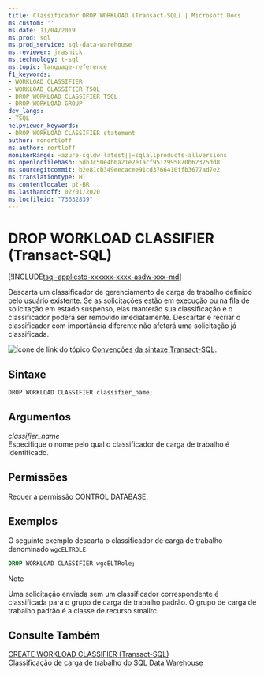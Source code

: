 ```yaml
---
title: Classificador DROP WORKLOAD (Transact-SQL) | Microsoft Docs
ms.custom: ''
ms.date: 11/04/2019
ms.prod: sql
ms.prod_service: sql-data-warehouse
ms.reviewer: jrasnick
ms.technology: t-sql
ms.topic: language-reference
f1_keywords:
- WORKLOAD CLASSIFIER
- WORKLOAD_CLASSIFIER_TSQL
- DROP_WORKLOAD_CLASSIFIER_TSQL
- DROP WORKLOAD GROUP
dev_langs:
- TSQL
helpviewer_keywords:
- DROP WORKLOAD CLASSIFIER statement
author: ronortloff
ms.author: rortloff
monikerRange: =azure-sqldw-latest||=sqlallproducts-allversions
ms.openlocfilehash: 5db3c50e4b0a21e2e1acf9512995870b62375dd8
ms.sourcegitcommit: b2e81cb349eecacee91cd3766410ffb3677ad7e2
ms.translationtype: HT
ms.contentlocale: pt-BR
ms.lasthandoff: 02/01/2020
ms.locfileid: "73632839"
---
```

# <a name="drop-workload-classifier-transact-sql"></a>DROP WORKLOAD CLASSIFIER (Transact-SQL)

[!INCLUDE[tsql-appliesto-xxxxxx-xxxx-asdw-xxx-md](../../includes/tsql-appliesto-xxxxxx-xxxx-asdw-xxx-md.md)]

Descarta um classificador de gerenciamento de carga de trabalho definido pelo usuário existente.  Se as solicitações estão em execução ou na fila de solicitação em estado suspenso, elas manterão sua classificação e o classificador poderá ser removido imediatamente. Descartar e recriar o classificador com importância diferente não afetará uma solicitação já classificada.
  
![Ícone de link do tópico](../../database-engine/configure-windows/media/topic-link.gif "Ícone de link do tópico") [Convenções da sintaxe Transact-SQL](../../t-sql/language-elements/transact-sql-syntax-conventions-transact-sql.md).  
  
## <a name="syntax"></a>Sintaxe  

```
DROP WORKLOAD CLASSIFIER classifier_name;
```

## <a name="arguments"></a>Argumentos

*classifier_name*  
Especifique o nome pelo qual o classificador de carga de trabalho é identificado.
  
## <a name="permissions"></a>Permissões

Requer a permissão CONTROL DATABASE.  
  
## <a name="examples"></a>Exemplos

O seguinte exemplo descarta o classificador de carga de trabalho denominado `wgcELTROLE`.  

```sql
DROP WORKLOAD CLASSIFIER wgcELTRole;
```

> [!NOTE]
> Uma solicitação enviada sem um classificador correspondente é classificada para o grupo de carga de trabalho padrão.  O grupo de carga de trabalho padrão é a classe de recurso smallrc.
  
## <a name="see-also"></a>Consulte Também

[CREATE WORKLOAD CLASSIFIER &#40;Transact-SQL&#41;](../../t-sql/statements/create-workload-classifier-transact-sql.md)</br>
[Classificação de carga de trabalho do SQL Data Warehouse](/azure/sql-data-warehouse/sql-data-warehouse-workload-classification)
